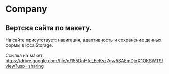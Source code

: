 # Company
## Вертска сайта по макету.

На сайте присутствует: навигация, адаптивность и сохранение данных формы в localStorage.

Ссылка на макет: https://drive.google.com/file/d/155DnHfe_EeKsz7gw5SAEmDjqX1OKSWT9/view?usp=sharing
